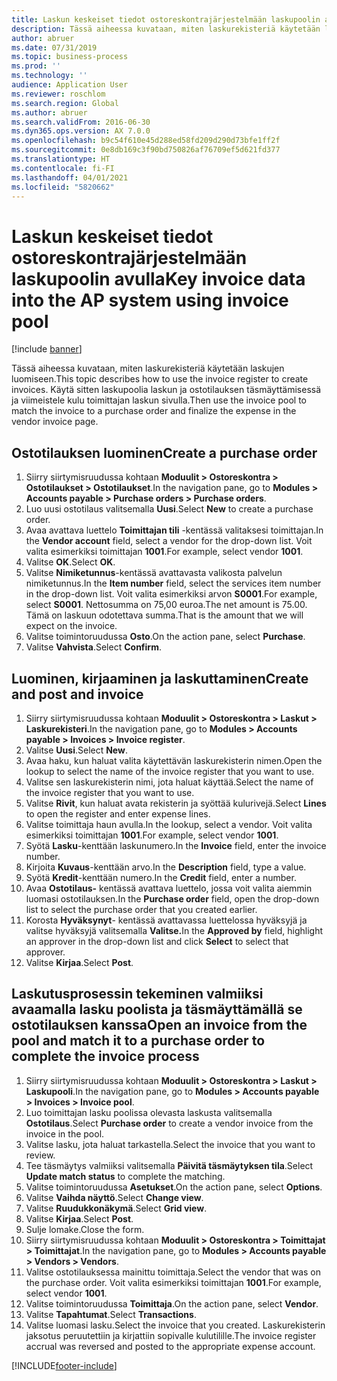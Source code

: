 ```yaml
---
title: Laskun keskeiset tiedot ostoreskontrajärjestelmään laskupoolin avulla
description: Tässä aiheessa kuvataan, miten laskurekisteriä käytetään laskujen luomiseen.
author: abruer
ms.date: 07/31/2019
ms.topic: business-process
ms.prod: ''
ms.technology: ''
audience: Application User
ms.reviewer: roschlom
ms.search.region: Global
ms.author: abruer
ms.search.validFrom: 2016-06-30
ms.dyn365.ops.version: AX 7.0.0
ms.openlocfilehash: b9c54f610e45d288ed58fd209d290d73bfe1ff2f
ms.sourcegitcommit: 0e8db169c3f90bd750826af76709ef5d621fd377
ms.translationtype: HT
ms.contentlocale: fi-FI
ms.lasthandoff: 04/01/2021
ms.locfileid: "5820662"
---
```

# <a name="key-invoice-data-into-the-ap-system-using-invoice-pool"></a><span data-ttu-id="2582f-103">Laskun keskeiset tiedot ostoreskontrajärjestelmään laskupoolin avulla</span><span class="sxs-lookup"><span data-stu-id="2582f-103">Key invoice data into the AP system using invoice pool</span></span>

[!include [banner](../../includes/banner.md)]

<span data-ttu-id="2582f-104">Tässä aiheessa kuvataan, miten laskurekisteriä käytetään laskujen luomiseen.</span><span class="sxs-lookup"><span data-stu-id="2582f-104">This topic describes how to use the invoice register to create invoices.</span></span> <span data-ttu-id="2582f-105">Käytä sitten laskupoolia laskun ja ostotilauksen täsmäyttämisessä ja viimeistele kulu toimittajan laskun sivulla.</span><span class="sxs-lookup"><span data-stu-id="2582f-105">Then use the invoice pool to match the invoice to a purchase order and finalize the expense in the vendor invoice page.</span></span>


## <a name="create-a-purchase-order"></a><span data-ttu-id="2582f-106">Ostotilauksen luominen</span><span class="sxs-lookup"><span data-stu-id="2582f-106">Create a purchase order</span></span>
1. <span data-ttu-id="2582f-107">Siirry siirtymisruudussa kohtaan **Moduulit > Ostoreskontra > Ostotilaukset > Ostotilaukset**.</span><span class="sxs-lookup"><span data-stu-id="2582f-107">In the navigation pane, go to **Modules > Accounts payable > Purchase orders > Purchase orders**.</span></span>
2. <span data-ttu-id="2582f-108">Luo uusi ostotilaus valitsemalla **Uusi**.</span><span class="sxs-lookup"><span data-stu-id="2582f-108">Select **New** to create a purchase order.</span></span>
3. <span data-ttu-id="2582f-109">Avaa avattava luettelo **Toimittajan tili** -kentässä valitaksesi toimittajan.</span><span class="sxs-lookup"><span data-stu-id="2582f-109">In the **Vendor account** field, select a vendor for the drop-down list.</span></span> <span data-ttu-id="2582f-110">Voit valita esimerkiksi toimittajan **1001**.</span><span class="sxs-lookup"><span data-stu-id="2582f-110">For example, select vendor **1001**.</span></span>
4. <span data-ttu-id="2582f-111">Valitse **OK**.</span><span class="sxs-lookup"><span data-stu-id="2582f-111">Select **OK**.</span></span>
5. <span data-ttu-id="2582f-112">Valitse **Nimiketunnus**-kentässä avattavasta valikosta palvelun nimiketunnus.</span><span class="sxs-lookup"><span data-stu-id="2582f-112">In the **Item number** field, select the services item number in the drop-down list.</span></span> <span data-ttu-id="2582f-113">Voit valita esimerkiksi arvon **S0001**.</span><span class="sxs-lookup"><span data-stu-id="2582f-113">For example, select **S0001**.</span></span> <span data-ttu-id="2582f-114">Nettosumma on 75,00 euroa.</span><span class="sxs-lookup"><span data-stu-id="2582f-114">The net amount is 75.00.</span></span>  <span data-ttu-id="2582f-115">Tämä on laskuun odotettava summa.</span><span class="sxs-lookup"><span data-stu-id="2582f-115">That is the amount that we will expect on the invoice.</span></span>  
6. <span data-ttu-id="2582f-116">Valitse toimintoruudussa **Osto**.</span><span class="sxs-lookup"><span data-stu-id="2582f-116">On the action pane, select **Purchase**.</span></span>
7. <span data-ttu-id="2582f-117">Valitse **Vahvista**.</span><span class="sxs-lookup"><span data-stu-id="2582f-117">Select **Confirm**.</span></span>

## <a name="create-and-post-and-invoice"></a><span data-ttu-id="2582f-118">Luominen, kirjaaminen ja laskuttaminen</span><span class="sxs-lookup"><span data-stu-id="2582f-118">Create and post and invoice</span></span>
1. <span data-ttu-id="2582f-119">Siirry siirtymisruudussa kohtaan **Moduulit > Ostoreskontra > Laskut > Laskurekisteri**.</span><span class="sxs-lookup"><span data-stu-id="2582f-119">In the navigation pane, go to **Modules > Accounts payable > Invoices > Invoice register**.</span></span>
2. <span data-ttu-id="2582f-120">Valitse **Uusi**.</span><span class="sxs-lookup"><span data-stu-id="2582f-120">Select **New**.</span></span>
3. <span data-ttu-id="2582f-121">Avaa haku, kun haluat valita käytettävän laskurekisterin nimen.</span><span class="sxs-lookup"><span data-stu-id="2582f-121">Open the lookup to select the name of the invoice register that you want to use.</span></span>
4. <span data-ttu-id="2582f-122">Valitse sen laskurekisterin nimi, jota haluat käyttää.</span><span class="sxs-lookup"><span data-stu-id="2582f-122">Select the name of the invoice register that you want to use.</span></span>
5. <span data-ttu-id="2582f-123">Valitse **Rivit**, kun haluat avata rekisterin ja syöttää kulurivejä.</span><span class="sxs-lookup"><span data-stu-id="2582f-123">Select **Lines** to open the register and enter expense lines.</span></span>
6. <span data-ttu-id="2582f-124">Valitse toimittaja haun avulla.</span><span class="sxs-lookup"><span data-stu-id="2582f-124">In the lookup, select a vendor.</span></span> <span data-ttu-id="2582f-125">Voit valita esimerkiksi toimittajan **1001**.</span><span class="sxs-lookup"><span data-stu-id="2582f-125">For example, select vendor **1001**.</span></span>
7. <span data-ttu-id="2582f-126">Syötä **Lasku**-kenttään laskunumero.</span><span class="sxs-lookup"><span data-stu-id="2582f-126">In the **Invoice** field, enter the invoice number.</span></span>
8. <span data-ttu-id="2582f-127">Kirjoita **Kuvaus**-kenttään arvo.</span><span class="sxs-lookup"><span data-stu-id="2582f-127">In the **Description** field, type a value.</span></span>
9. <span data-ttu-id="2582f-128">Syötä **Kredit**-kenttään numero.</span><span class="sxs-lookup"><span data-stu-id="2582f-128">In the **Credit** field, enter a number.</span></span>
10. <span data-ttu-id="2582f-129">Avaa **Ostotilaus-** kentässä avattava luettelo, jossa voit valita aiemmin luomasi ostotilauksen.</span><span class="sxs-lookup"><span data-stu-id="2582f-129">In the **Purchase order** field, open the drop-down list to select the purchase order that you created earlier.</span></span>
11. <span data-ttu-id="2582f-130">Korosta **Hyväksynyt**- kentässä avattavassa luettelossa hyväksyjä ja valitse hyväksyjä valitsemalla **Valitse.**</span><span class="sxs-lookup"><span data-stu-id="2582f-130">In the **Approved by** field, highlight an approver in the drop-down list and click **Select** to select that approver.</span></span>
12. <span data-ttu-id="2582f-131">Valitse **Kirjaa**.</span><span class="sxs-lookup"><span data-stu-id="2582f-131">Select **Post**.</span></span>

## <a name="open-an-invoice-from-the-pool-and-match-it-to-a-purchase-order-to-complete-the-invoice-process"></a><span data-ttu-id="2582f-132">Laskutusprosessin tekeminen valmiiksi avaamalla lasku poolista ja täsmäyttämällä se ostotilauksen kanssa</span><span class="sxs-lookup"><span data-stu-id="2582f-132">Open an invoice from the pool and match it to a purchase order to complete the invoice process</span></span>
1. <span data-ttu-id="2582f-133">Siirry siirtymisruudussa kohtaan **Moduulit > Ostoreskontra > Laskut > Laskupooli**.</span><span class="sxs-lookup"><span data-stu-id="2582f-133">In the navigation pane, go to **Modules > Accounts payable > Invoices > Invoice pool**.</span></span>
2. <span data-ttu-id="2582f-134">Luo toimittajan lasku poolissa olevasta laskusta valitsemalla **Ostotilaus**.</span><span class="sxs-lookup"><span data-stu-id="2582f-134">Select **Purchase order** to create a vendor invoice from the invoice in the pool.</span></span>
3. <span data-ttu-id="2582f-135">Valitse lasku, jota haluat tarkastella.</span><span class="sxs-lookup"><span data-stu-id="2582f-135">Select the invoice that you want to review.</span></span>
4. <span data-ttu-id="2582f-136">Tee täsmäytys valmiiksi valitsemalla **Päivitä täsmäytyksen tila**.</span><span class="sxs-lookup"><span data-stu-id="2582f-136">Select **Update match status** to complete the matching.</span></span>
5. <span data-ttu-id="2582f-137">Valitse toimintoruudussa **Asetukset**.</span><span class="sxs-lookup"><span data-stu-id="2582f-137">On the action pane, select **Options**.</span></span>
6. <span data-ttu-id="2582f-138">Valitse **Vaihda näyttö**.</span><span class="sxs-lookup"><span data-stu-id="2582f-138">Select **Change view**.</span></span>
7. <span data-ttu-id="2582f-139">Valitse **Ruudukkonäkymä**.</span><span class="sxs-lookup"><span data-stu-id="2582f-139">Select **Grid view**.</span></span>
8. <span data-ttu-id="2582f-140">Valitse **Kirjaa**.</span><span class="sxs-lookup"><span data-stu-id="2582f-140">Select **Post**.</span></span>
9. <span data-ttu-id="2582f-141">Sulje lomake.</span><span class="sxs-lookup"><span data-stu-id="2582f-141">Close the form.</span></span>
10. <span data-ttu-id="2582f-142">Siirry siirtymisruudussa kohtaan **Moduulit > Ostoreskontra > Toimittajat > Toimittajat**.</span><span class="sxs-lookup"><span data-stu-id="2582f-142">In the navigation pane, go to **Modules > Accounts payable > Vendors > Vendors**.</span></span>
11. <span data-ttu-id="2582f-143">Valitse ostotilauksessa mainittu toimittaja.</span><span class="sxs-lookup"><span data-stu-id="2582f-143">Select the vendor that was on the purchase order.</span></span> <span data-ttu-id="2582f-144">Voit valita esimerkiksi toimittajan **1001**.</span><span class="sxs-lookup"><span data-stu-id="2582f-144">For example, select vendor **1001**.</span></span>
12. <span data-ttu-id="2582f-145">Valitse toimintoruudussa **Toimittaja**.</span><span class="sxs-lookup"><span data-stu-id="2582f-145">On the action pane, select **Vendor**.</span></span>
13. <span data-ttu-id="2582f-146">Valitse **Tapahtumat**.</span><span class="sxs-lookup"><span data-stu-id="2582f-146">Select **Transactions**.</span></span>
14. <span data-ttu-id="2582f-147">Valitse luomasi lasku.</span><span class="sxs-lookup"><span data-stu-id="2582f-147">Select the invoice that you created.</span></span> <span data-ttu-id="2582f-148">Laskurekisterin jaksotus peruutettiin ja kirjattiin sopivalle kulutilille.</span><span class="sxs-lookup"><span data-stu-id="2582f-148">The invoice register accrual was reversed and posted to the appropriate expense account.</span></span>  



[!INCLUDE[footer-include](../../../includes/footer-banner.md)]